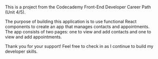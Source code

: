This is a project from the Codecademy Front-End Developer Career Path (Unit 4/5). 

The purpose of building this application is to use functional React components to create an app that manages contacts and appointments. The app consists of two pages: one to view and add contacts and one to view and add appointments.

Thank you for your support! Feel free to check in as I continue to build my developer skills.